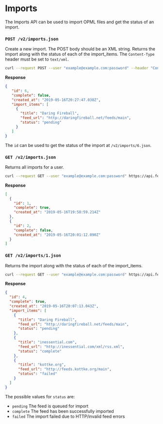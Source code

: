 Imports
=======

The Imports API can be used to import OPML files and get the status of an import.

### `POST /v2/imports.json`

Create a new import. The POST body should be an XML string. Returns the import along with the status of each of the import_items. The `Content-Type` header must be set to `text/xml`.

```bash
curl --request POST --user "example@example.com:password" --header "Content-Type: text/xml" --data-binary "@/path/to/subscriptions.xml" https://api.feedbin.com/v2/imports.json
```

**Response**

```json
{
   "id": 6,
   "complete": false,
   "created_at": "2019-05-16T20:27:47.038Z",
   "import_items": [
     {
       "title": "Daring Fireball",
       "feed_url": "http://daringfireball.net/feeds/main",
       "status": "pending"
     }
   ]
}
```

The `id` can be used to get the status of the import at `/v2/imports/6.json`. 

### `GET /v2/imports.json`

Returns all imports for a user.

```bash
curl --request GET --user "example@example.com:password" https://api.feedbin.com/v2/imports.json
```

**Response**

```json
[
  {
    "id": 1,
    "complete": true,
    "created_at": "2019-05-16T19:58:59.214Z"
  },
  {
    "id": 2,
    "complete": false,
    "created_at": "2019-05-16T20:01:12.090Z"
  }
]
```


### `GET /v2/imports/1.json`

Returns the import along with the status of each of the import_items.

```bash
curl --request GET --user "example@example.com:password" https://api.feedbin.com/v2/imports/1.json
```

**Response**

```json
{
  "id": 4,
  "complete": true,
  "created_at": "2019-05-16T20:07:13.043Z",
  "import_items": [
    {
      "title": "Daring Fireball",
      "feed_url": "http://daringfireball.net/feeds/main",
      "status": "pending"
    },
    {
      "title": "inessential.com",
      "feed_url": "http://inessential.com/xml/rss.xml",
      "status": "complete"
    },
    {
      "title": "kottke.org",
      "feed_url": "http://feeds.kottke.org/main",
      "status": "failed"
    }
  ]
}
```

The possible values for `status` are:

- `pending` The feed is queued for import
- `complete` The feed has been successfully imported
- `failed` The import failed due to HTTP/invalid feed errors

